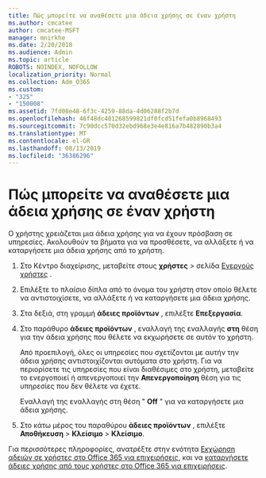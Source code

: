 ```yaml
---
title: Πώς μπορείτε να αναθέσετε μια άδεια χρήσης σε έναν χρήστη
ms.author: cmcatee
author: cmcatee-MSFT
manager: mnirkhe
ms.date: 2/20/2018
ms.audience: Admin
ms.topic: article
ROBOTS: NOINDEX, NOFOLLOW
localization_priority: Normal
ms.collection: Adm_O365
ms.custom:
- "325"
- "150008"
ms.assetid: 7fd08e48-6f3c-4259-88da-4d06288f2b7d
ms.openlocfilehash: 46f48dc401268599821df0fcd51fefa0b8968493
ms.sourcegitcommit: 7c90dcc570d32ebd968e3e4e816a7b482890b3a4
ms.translationtype: MT
ms.contentlocale: el-GR
ms.lasthandoff: 08/13/2019
ms.locfileid: "36386296"
---
```

# <a name="how-to-assign-a-license-to-a-user"></a>Πώς μπορείτε να αναθέσετε μια άδεια χρήσης σε έναν χρήστη

Ο χρήστης χρειάζεται μια άδεια χρήσης για να έχουν πρόσβαση σε υπηρεσίες. Ακολουθούν τα βήματα για να προσθέσετε, να αλλάξετε ή να καταργήσετε μια άδεια χρήσης από το χρήστη.
  
1. Στο Κέντρο διαχείρισης, μεταβείτε στους **χρήστες** \> σελίδα [Ενεργούς χρήστες](https://go.microsoft.com/fwlink/p/?linkid=834822) .

2. Επιλέξτε το πλαίσιο δίπλα από το όνομα του χρήστη στον οποίο θέλετε να αντιστοιχίσετε, να αλλάξετε ή να καταργήσετε μια άδεια χρήσης.

3. Στα δεξιά, στη γραμμή **άδειες προϊόντων** , επιλέξτε **Επεξεργασία**.

4. Στο παράθυρο **άδειες προϊόντων** , εναλλαγή της εναλλαγής **στη** θέση για την άδεια χρήσης που θέλετε να εκχωρήσετε σε αυτόν το χρήστη.

    Από προεπιλογή, όλες οι υπηρεσίες που σχετίζονται με αυτήν την άδεια χρήσης αντιστοιχίζονται αυτόματα στο χρήστη. Για να περιορίσετε τις υπηρεσίες που είναι διαθέσιμες στο χρήστη, μεταβείτε το ενεργοποιεί ή απενεργοποιεί την **Απενεργοποίηση** θέση για τις υπηρεσίες που δεν θέλετε να έχετε.

    Εναλλαγή της εναλλαγής στη θέση " **Off** " για να καταργήσετε μια άδεια χρήσης.

5. Στο κάτω μέρος του παραθύρου **άδειες προϊόντων** , επιλέξτε **Αποθήκευση** \> **Κλείσιμο** \> **Κλείσιμο**.

Για περισσότερες πληροφορίες, ανατρέξτε στην ενότητα [Εκχώρηση αδειών σε χρήστες στο Office 365 για επιχειρήσεις](https://docs.microsoft.com/en-us/office365/admin/subscriptions-and-billing/assign-licenses-to-users), και να [καταργήσετε άδειες χρήσης από τους χρήστες στο Office 365 για επιχειρήσεις](https://docs.microsoft.com/en-us/office365/admin/subscriptions-and-billing/remove-licenses-from-users).